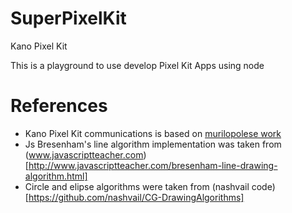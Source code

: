 # SuperPixelKit
Kano Pixel Kit

This is a playground to use develop Pixel Kit Apps using node


# References
- Kano Pixel Kit communications is based on [murilopolese work](https://github.com/murilopolese/kano-kits/tree/nodejs)
- Js Bresenham's line algorithm implementation was taken from (www.javascriptteacher.com)[http://www.javascriptteacher.com/bresenham-line-drawing-algorithm.html]
- Circle and elipse algorithms were taken from (nashvail code) [https://github.com/nashvail/CG-DrawingAlgorithms]
